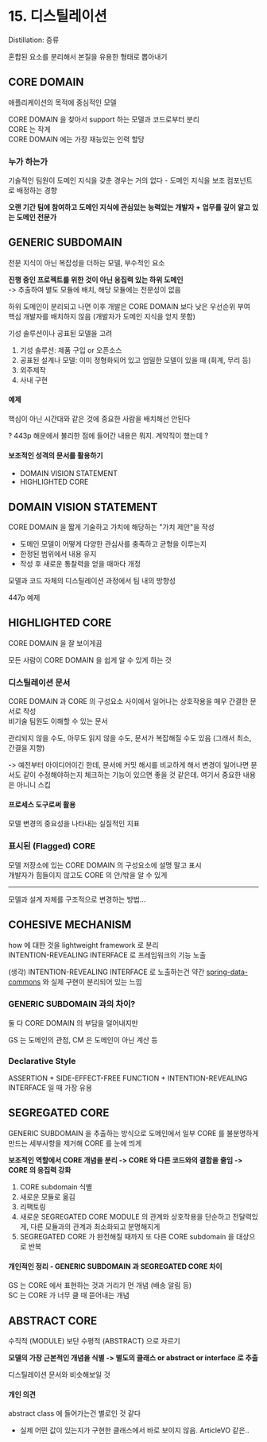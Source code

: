 # 15. 디스틸레이션
Distillation: 증류

혼합된 요소를 분리해서 본질을 유용한 형태로 뽑아내기

## CORE DOMAIN
애플리케이션의 목적에 중심적인 모델

CORE DOMAIN 을 찾아서 support 하는 모델과 코드로부터 분리  
CORE 는 작게  
CORE DOMAIN 에는 가장 재능있는 인력 할당

### 누가 하는가
기술적인 팀원이 도메인 지식을 갖춘 경우는 거의 없다 - 도메인 지식을 보조 컴포넌트로 배정하는 경향

**오랜 기간 팀에 참여하고 도메인 지식에 관심있는 능력있는 개발자 + 업무를 깊이 알고 있는 도메인 전문가**

## GENERIC SUBDOMAIN
전문 지식이 아닌 복잡성을 더하는 모델, 부수적인 요소

**진행 중인 프로젝트를 위한 것이 아닌 응집력 있는 하위 도메인**  
-> 추출하여 별도 모듈에 배치, 해당 모듈에는 전문성이 없음

하위 도메인이 분리되고 나면 이후 개발은 CORE DOMAIN 보다 낮은 우선순위 부여  
핵심 개발자를 배치하지 않음 (개발자가 도메인 지식을 얻지 못함)

기성 솔루션이나 공표된 모델을 고려

1. 기성 솔루션: 제품 구입 or 오픈소스
2. 공표된 설계나 모델: 이미 정형화되어 있고 엄밀한 모델이 있을 때 (회계, 무리 등)
3. 외주제작
4. 사내 구현

#### 예제
핵심이 아닌 시간대와 같은 것에 중요한 사람을 배치해선 안된다

? 443p 해운에서 불리한 점에 들어간 내용은 뭐지. 계약직이 했는데 ?

#### 보조적인 성격의 문서를 활용하기
- DOMAIN VISION STATEMENT
- HIGHLIGHTED CORE

## DOMAIN VISION STATEMENT
CORE DOMAIN 을 짧게 기술하고 가치에 해당하는 "가치 제안"을 작성
- 도메인 모델이 어떻게 다양한 관심사를 충족하고 균형을 이루는지
- 한정된 범위에서 내용 유지
- 작성 후 새로운 통찰력을 얻을 때마다 개정

모델과 코드 자체의 디스틸레이션 과정에서 팀 내의 방향성

447p 예제

## HIGHLIGHTED CORE
CORE DOMAIN 을 잘 보이게끔

모든 사람이 CORE DOMAIN 을 쉽게 알 수 있게 하는 것

### 디스틸레이션 문서
CORE DOMAIN 과 CORE 의 구성요소 사이에서 일어나는 상호작용을 매우 간결한 문서로 작성  
비기술 팀원도 이해할 수 있는 문서

관리되지 않을 수도, 아무도 읽지 않을 수도, 문서가 복잡해질 수도 있음 (그래서 최소, 간결을 지향)

-> 예전부터 아이디어이긴 한데, 문서에 커밋 해시를 비교하게 해서 변경이 일어나면 문서도 같이 수정해야하는지 체크하는 기능이 있으면 좋을 것 같은데. 여기서 중요한 내용은 아니니 스킵

#### 프로세스 도구로써 활용
모델 변경의 중요성을 나타내는 실질적인 지표

### 표시된 (Flagged) CORE
모델 저장소에 있는 CORE DOMAIN 의 구성요소에 설명 말고 표시  
개발자가 힘들이지 않고도 CORE 의 안/밖을 알 수 있게

---

모델과 설계 자체를 구조적으로 변경하는 방법...

## COHESIVE MECHANISM
how 에 대한 것을 lightweight framework 로 분리  
INTENTION-REVEALING INTERFACE 로 프레임워크의 기능 노출

(생각) INTENTION-REVEALING INTERFACE 로 노출하는건 약간 [spring-data-commons](https://github.com/spring-projects/spring-data-commons) 와 실제 구현이 분리되어 있는 느낌

### GENERIC SUBDOMAIN 과의 차이?
둘 다 CORE DOMAIN 의 부담을 덜어내지만

GS 는 도메인의 관점, CM 은 도메인이 아닌 계산 등

### Declarative Style
ASSERTION + SIDE-EFFECT-FREE FUNCTION + INTENTION-REVEALING INTERFACE 일 때 가장 유용

## SEGREGATED CORE
GENERIC SUBDOMAIN 을 추출하는 방식으로 도메인에서 일부 CORE 를 불분명하게 만드는 세부사항을 제거해 CORE 를 눈에 띄게

**보조적인 역할에서 CORE 개념을 분리 -> CORE 와 다른 코드와의 결합을 줄임 -> CORE 의 응집력 강화**

1. CORE subdomain 식별
2. 새로운 모듈로 옮김
3. 리팩토링
4. 새로운 SEGREGATED CORE MODULE 의 관계와 상호작용을 단순하고 전달력있게, 다른 모듈과의 관계과 최소화되고 분명해지게
5. SEGREGATED CORE 가 완전해질 때까지 또 다른 CORE subdomain 을 대상으로 반복

#### 개인적인 정리 - GENERIC SUBDOMAIN 과 SEGREGATED CORE 차이
GS 는 CORE 에서 표현하는 것과 거리가 먼 개념 (배송 알림 등)  
SC 는 CORE 가 너무 클 때 뜯어내는 개념

## ABSTRACT CORE
수직적 (MODULE) 보단 수평적 (ABSTRACT) 으로 자르기

**모델의 가장 근본적인 개념을 식별 -> 별도의 클래스 or abstract or interface 로 추출**

디스틸레이션 문서와 비슷해보일 것

#### 개인 의견
abstract class 에 들어가는건 별로인 것 같다
- 실제 어떤 값이 있는지가 구현한 클래스에서 바로 보이지 않음. ArticleVO 같은..